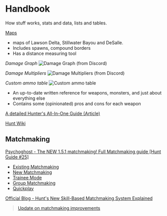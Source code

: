# Handbook
How stuff works, stats and data, lists and tables. 

[Maps](https://hunt-map.info/)
* maps of Lawson Delta, Stillwater Bayou and DeSalle. 
* Includes spawns, compound borders
* Has a distance measuring tool

*Damage Graph*
![Damage Graph](https://media.discordapp.net/attachments/350202864242655234/692790654593400903/projectile_drop_new.png?width=1348&height=843) (from Discord)

*Damage Multipliers*
![Damage Multipliers](https://media.discordapp.net/attachments/350202864242655234/692799272017461315/27.jpg?width=1499&height=843) (from Discord)

*Custom ammo table*
![Custom ammo table](https://i.imgur.com/2PmOI0v.png)

* An up-to-date written reference for weapons, monsters, and just about everything else
* Contains some (opinionated) pros and cons for each weapon

[A detailed Hunter's All-In-One Guide (Article)](https://steamcommunity.com/sharedfiles/filedetails/?id=1443266818)

[Hunt Wiki](https://huntshowdown.fandom.com/wiki/Hunt:_Showdown_Wiki)

## Matchmaking

[Psychoghost - The NEW 1.5.1 matchmaking! Full Matchmaking guide [Hunt Guide #25]](https://youtu.be/MaDUrJBzQ9g)
* [Existing Matchmaking](https://youtu.be/MaDUrJBzQ9g?t=60)
* [New Matchmaking](https://youtu.be/MaDUrJBzQ9g?t=216)
* [Trainee Mode](https://youtu.be/MaDUrJBzQ9g?t=4644)
* [Group Matchmaking](https://youtu.be/MaDUrJBzQ9g?t=616)
* [Quickplay](https://youtu.be/MaDUrJBzQ9g?t=820)

[Official Blog - Hunt's New Skill-Based Matchmaking System Explained](https://www.huntshowdown.com/news/hunt-s-new-skill-based-matchmaking-system-explained)
> [Update on matchmaking improvements](https://www.huntshowdown.com/news/update-on-matchmaking-improvements)
